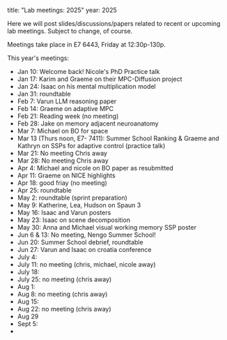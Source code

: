title: "Lab meetings: 2025"
year: 2025

Here we will post slides/discussions/papers related to recent or upcoming lab meetings. Subject to change, of course.

Meetings take place in E7 6443, Friday at 12:30p-130p.

This year's meetings:

* Jan 10: Welcome back! Nicole's PhD Practice talk
* Jan 17: Karim and Graeme on their MPC-Diffusion project
* Jan 24: Isaac on his mental multiplication model
* Jan 31: roundtable
* Feb 7: Varun LLM reasoning paper
* Feb 14: Graeme on adaptive MPC
* Feb 21: Reading week (no meeting)
* Feb 28: Jake on memory adjacent neuroanatomy 
* Mar 7: Michael on BO for space
* Mar 13 (Thurs noon, E7- 7411): Summer School Ranking & Graeme and Kathryn on SSPs for adaptive control (practice talk)
* Mar 21: No meeting Chris away
* Mar 28: No meeting Chris away
* Apr 4: Michael and nicole on BO paper as resubmitted
* Apr 11: Graeme on NICE highlights
* Apr 18: good friay (no meeting)
* Apr 25: roundtable
* May 2: roundtable (sprint preparation)
* May 9: Katherine, Lea, Hudson on Spaun 3
* May 16: Isaac and Varun posters
* May 23: Isaac on scene decomposition
* May 30: Anna and Michael visual working memory SSP poster
* Jun 6 & 13: No meeting, Nengo Summer School!
* Jun 20: Summer School debrief, roundtable
* Jun 27: Varun and Isaac on croatia conference
* July 4:
* July 11: no meeting (chris, michael, nicole away)
* July 18:
* July 25: no meeting (chris away)
* Aug 1:
* Aug 8: no meeting (chris away)
* Aug 15:
* Aug 22: no meeting (chris away)
* Aug 29
* Sept 5:
* 
